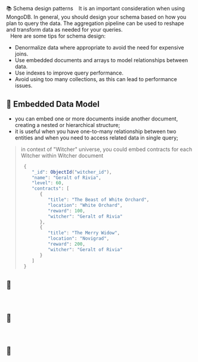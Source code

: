 📚 Schema design patterns
&ensp; It is an important consideration when using MongoDB. In general, you should design your schema based on how you plan to query the data. The aggregation pipeline can be used to reshape and transform data as needed for your queries.\
&ensp; Here are some tips for schema design:
* Denormalize data where appropriate to avoid the need for expensive joins.
* Use embedded documents and arrays to model relationships between data.
* Use indexes to improve query performance.
* Avoid using too many collections, as this can lead to performance issues.

## <a name="embedded"></a>📖 Embedded Data Model
* you can embed one or more documents inside another document, creating a nested or hierarchical structure;
* it is useful when you have one-to-many relationship between two entities and when you need to access related data in single query;

> in context of "Witcher" universe, you could embed contracts for each Witcher within Witcher document
> ```javascript
>  {
>     "_id": ObjectId("witcher_id"),
>     "name": "Geralt of Rivia",
>     "level": 60,
>     "contracts": [
>        {
>           "title": "The Beast of White Orchard",
>           "location": "White Orchard",
>           "reward": 100,
>           "witcher": "Geralt of Rivia"
>        },
>        {
>           "title": "The Merry Widow",
>           "location": "Novigrad",
>           "reward": 200,
>           "witcher": "Geralt of Rivia"
>        }
>     ]
>  }
> ```

## <a name=""></a>📖 
&ensp; 



## <a name=""></a>📖 
&ensp; 



## <a name=""></a>📖 
&ensp; 



